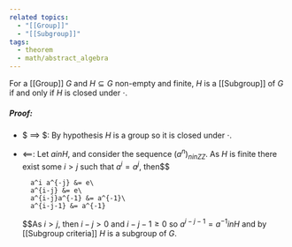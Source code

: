 ```yaml
---
related topics:
  - "[[Group]]"
  - "[[Subgroup]]"
tags:
  - theorem
  - math/abstract_algebra
---
```

For a [[Group]] $G$ and $H\subseteq G$ non-empty and finite, $H$ is a [[Subgroup]] of $G$ if and only if $H$ is closed under $\cdot$.
##### Proof:
- $ ==> $:
	By hypothesis $H$ is a group so it is closed under $\cdot$.
- $\impliedby$:
	Let $a in H$, and consider the sequence $(a^n)_{n in ZZ}$. As $H$ is finite there exist some $i> j$ such that $a^i = a^j$, then$$
	
		a^i a^{-j} &= e\
		a^{i-j} &= e\
		a^{i-j}a^{-1} &= a^{-1}\
		a^{i-j-1} &= a^{-1}
	
	$$As $i>j$, then $i-j>0$ and $i-j-1 \geq 0$ so $a^{i-j-1}=a^{-1} in H$ and by [[Subgroup criteria]] $H$ is a subgroup of $G$.